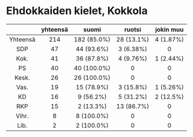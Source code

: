 # Ehdokkaiden kielet, Kokkola

| |yhteensä|suomi|ruotsi|jokin muu|
|:---:|:---:|:---:|:---:|:---:|
|Yhteensä|214|182 (85.0%)|28 (13.1%)|4 (1.87%)|
|SDP|47|44 (93.6%)|3 (6.38%)|0|
|Kok.|41|36 (87.8%)|4 (9.76%)|1 (2.44%)|
|PS|40|40 (100.0%)|0|0|
|Kesk.|26|26 (100.0%)|0|0|
|Vas.|19|15 (78.9%)|3 (15.8%)|1 (5.26%)|
|KD|16|9 (56.2%)|5 (31.2%)|2 (12.5%)|
|RKP|15|2 (13.3%)|13 (86.7%)|0|
|Vihr.|8|8 (100.0%)|0|0|
|Lib.|2|2 (100.0%)|0|0|

